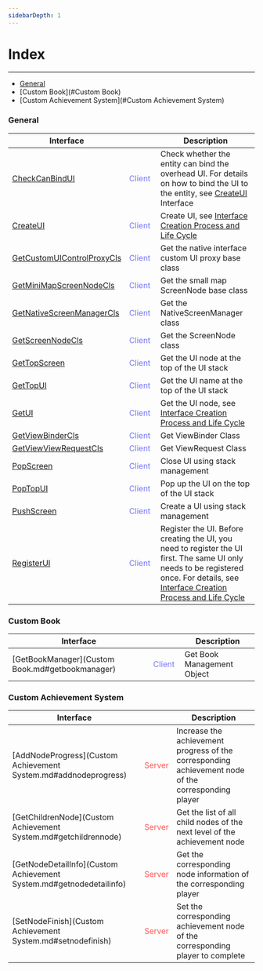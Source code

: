 ```yaml
--- 
sidebarDepth: 1 
--- 
```

# Index 

--- 

- [General](#General) 
- [Custom Book](#Custom Book) 
- [Custom Achievement System](#Custom Achievement System) 

### General 

| Interface | <div style="width: 3em"></div> | Description | 
| --- | --- | --- | 
| [CheckCanBindUI](General.md#checkcanbindui) | <span style="display:inline;color:#7575f9">Client</span> | Check whether the entity can bind the overhead UI. For details on how to bind the UI to the entity, see [CreateUI](General.md#CreateUI) Interface | 
| [CreateUI](General.md#createui) | <span style="display:inline;color:#7575f9">Client</span> | Create UI, see <a href="../../../../mcguide/18-Interface and Interaction/30-UI Instructions.html#Interface Creation Process and Life Cycle">Interface Creation Process and Life Cycle</a> | 
| [GetCustomUIControlProxyCls](General.md#getcustomuicontrolproxycls) | <span style="display:inline;color:#7575f9">Client</span> | Get the native interface custom UI proxy base class | 
| [GetMiniMapScreenNodeCls](General.md#getminimapscreennodecls) | <span style="display:inline;color:#7575f9">Client</span> | Get the small map ScreenNode base class | 
| [GetNativeScreenManagerCls](General.md#getnativescreenmanagercls) | <span style="display:inline;color:#7575f9">Client</span> | Get the NativeScreenManager class | 
| [GetScreenNodeCls](General.md#getscreennodecls) | <span style="display:inline;color:#7575f9">Client</span> | Get the ScreenNode class | 
| [GetTopScreen](General.md#gettopscreen) | <span style="display:inline;color:#7575f9">Client</span> | Get the UI node at the top of the UI stack | 
| [GetTopUI](General.md#gettopui) | <span style="display:inline;color:#7575f9">Client</span> | Get the UI name at the top of the UI stack | 
| [GetUI](General.md#getui) | <span style="display:inline;color:#7575f9">Client</span> | Get the UI node, see <a href="../../../../mcguide/18-Interface and Interaction/30-UI Instructions.html#Interface Creation Process and Life Cycle">Interface Creation Process and Life Cycle</a> | 
| [GetViewBinderCls](General.md#getviewbindercls) | <span style="display:inline;color:#7575f9">Client</span> | Get ViewBinder Class | 
| [GetViewViewRequestCls](General.md#getviewviewrequestcls) | <span style="display:inline;color:#7575f9">Client</span> | Get ViewRequest Class | 
| [PopScreen](General.md#popscreen) | <span style="display:inline;color:#7575f9">Client</span> | Close UI using stack management | 
| [PopTopUI](General.md#poptopui) | <span style="display:inline;color:#7575f9">Client</span> | Pop up the UI on the top of the UI stack | 
| [PushScreen](Common.md#pushscreen) | <span style="display:inline;color:#7575f9">Client</span> | Create a UI using stack management | 
| [RegisterUI](Common.md#registerui) | <span style="display:inline;color:#7575f9">Client</span> | Register the UI. Before creating the UI, you need to register the UI first. The same UI only needs to be registered once. For details, see <a href="../../../../mcguide/18-Interface and Interaction/30-UI Instructions.html#Interface Creation Process and Life Cycle">Interface Creation Process and Life Cycle</a> | 

### Custom Book 

| Interface | <div style="width: 3em"></div> | Description | 
| --- | --- | --- | 
| [GetBookManager](Custom Book.md#getbookmanager) | <span style="display:inline;color:#7575f9">Client</span> | Get Book Management Object | 

### Custom Achievement System 

| Interface | <div style="width: 3em"></div> | Description | 
| --- | --- | --- | 
| [AddNodeProgress](Custom Achievement System.md#addnodeprogress) | <span style="display:inline;color:#ff5555">Server</span> | Increase the achievement progress of the corresponding achievement node of the corresponding player | 
| [GetChildrenNode](Custom Achievement System.md#getchildrennode) | <span style="display:inline;color:#ff5555">Server</span> | Get the list of all child nodes of the next level of the achievement node | 
| [GetNodeDetailInfo](Custom Achievement System.md#getnodedetailinfo) | <span style="display:inline;color:#ff5555">Server</span> | Get the corresponding node information of the corresponding player | 
| [SetNodeFinish](Custom Achievement System.md#setnodefinish) | <span style="display:inline;color:#ff5555">Server</span> | Set the corresponding achievement node of the corresponding player to complete | 

